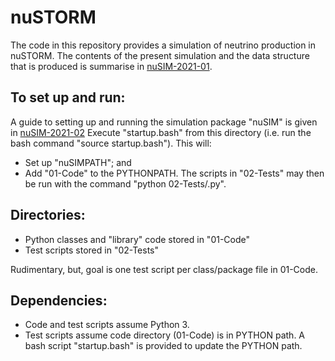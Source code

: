 # nuSTORM

The code in this repository provides a simulation of neutrino production in nuSTORM.  The contents of the present simulation and the data structure that is produced is summarise in [nuSIM-2021-01](https://www.nustorm.org/trac/raw-attachment/wiki/Software-and-computing/Documentation/2021/nuSIM-doc-01.pdf).

## To set up and run:
A guide to setting up and running the simulation package "nuSIM" is given in [nuSIM-2021-02](https://www.nustorm.org/trac/raw-attachment/wiki/Software-and-computing/Documentation/2021/nuSIM-doc-02.pdf)
Execute "startup.bash" from this directory (i.e. run the bash command "source startup.bash").  This will:
  * Set up "nuSIMPATH"; and
  * Add "01-Code" to the PYTHONPATH.  The scripts in "02-Tests" may then be run with the command "python 02-Tests/<filename>.py".

## Directories:
 * Python classes and "library" code stored in "01-Code"
 * Test scripts stored in "02-Tests"

Rudimentary, but, goal is one test script per class/package file in 01-Code.

## Dependencies:
 * Code and test scripts assume Python 3.  
 * Test scripts assume code directory (01-Code) is in PYTHON path.  A bash script "startup.bash" is provided to update the PYTHON path.
